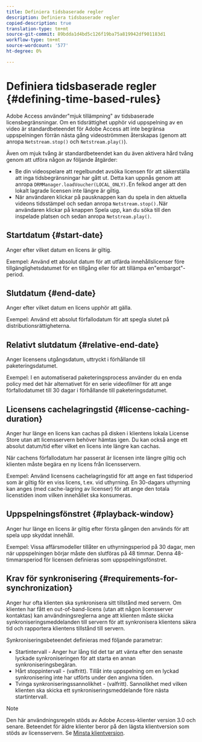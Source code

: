 ```yaml
---
title: Definiera tidsbaserade regler
description: Definiera tidsbaserade regler
copied-description: true
translation-type: tm+mt
source-git-commit: 89bdda1d4bd5c126f19ba75a819942df901183d1
workflow-type: tm+mt
source-wordcount: '577'
ht-degree: 0%

---
```



# Definiera tidsbaserade regler {#defining-time-based-rules}

Adobe Access använder&quot;mjuk tillämpning&quot; av tidsbaserade licensbegränsningar. Om en tidsrättighet upphör vid uppspelning av en video är standardbeteendet för Adobe Access att inte begränsa uppspelningen förrän nästa gång videoströmmen återskapas (genom att anropa `Netstream.stop()` och `Netstream.play()`).

Även om mjuk tvång är standardbeteendet kan du även aktivera hård tvång genom att utföra någon av följande åtgärder:

* Be din videospelare att regelbundet avsöka licensen för att säkerställa att inga tidsbegränsningar har gått ut. Detta kan uppnås genom att anropa `DRMManager.loadVoucher(LOCAL_ONLY).`En felkod anger att den lokalt lagrade licensen inte längre är giltig.
* När användaren klickar på pausknappen kan du spela in den aktuella videons tidsstämpel och sedan anropa `Netstream.stop().`När användaren klickar på knappen Spela upp, kan du söka till den inspelade platsen och sedan anropa `Netstream.play()`.

## Startdatum {#start-date}

Anger efter vilket datum en licens är giltig.

Exempel: Använd ett absolut datum för att utfärda innehållslicenser före tillgänglighetsdatumet för en tillgång eller för att tillämpa en&quot;embargot&quot;-period.

## Slutdatum {#end-date}

Anger efter vilket datum en licens upphör att gälla.

Exempel: Använd ett absolut förfallodatum för att spegla slutet på distributionsrättigheterna.

## Relativt slutdatum {#relative-end-date}

Anger licensens utgångsdatum, uttryckt i förhållande till paketeringsdatumet.

Exempel: I en automatiserad paketeringsprocess använder du en enda policy med det här alternativet för en serie videofilmer för att ange förfallodatumet till 30 dagar i förhållande till paketeringsdatumet.

## Licensens cachelagringstid {#license-caching-duration}

Anger hur länge en licens kan cachas på disken i klientens lokala License Store utan att licensservern behöver hämtas igen. Du kan också ange ett absolut datum/tid efter vilket en licens inte längre kan cachas.

När cachens förfallodatum har passerat är licensen inte längre giltig och klienten måste begära en ny licens från licensservern.

Exempel: Använd licensens cachelagringstid för att ange en fast tidsperiod som är giltig för en viss licens, t.ex. vid uthyrning. En 30-dagars uthyrning kan anges (med cache-lagring av licenser) för att ange den totala licenstiden inom vilken innehållet ska konsumeras.

## Uppspelningsfönstret {#playback-window}

Anger hur länge en licens är giltig efter första gången den används för att spela upp skyddat innehåll.

Exempel: Vissa affärsmodeller tillåter en uthyrningsperiod på 30 dagar, men när uppspelningen börjar måste den slutföras på 48 timmar. Denna 48-timmarsperiod för licensen definieras som uppspelningsfönstret.

## Krav för synkronisering {#requirements-for-synchronization}

Anger hur ofta klienten ska synkronisera sitt tillstånd med servern. Om klienten har fått en out-of-band-licens (utan att någon licensserver kontaktas) kan användningsreglerna ange att klienten måste skicka synkroniseringsmeddelanden till servern för att synkronisera klientens säkra tid och rapportera klientens tillstånd till servern.

Synkroniseringsbeteendet definieras med följande parametrar:

* Startintervall - Anger hur lång tid det tar att vänta efter den senaste lyckade synkroniseringen för att starta en annan synkroniseringsbegäran.
* Hårt stoppintervall - (valfritt). Tillåt inte uppspelning om en lyckad synkronisering inte har utförts under den angivna tiden.
* Tvinga synkroniseringssannolikhet - (valfritt). Sannolikhet med vilken klienten ska skicka ett synkroniseringsmeddelande före nästa startintervall.

>[!NOTE]
>
>Den här användningsregeln stöds av Adobe Access-klienter version 3.0 och senare. Beteendet för äldre klienter beror på den lägsta klientversion som stöds av licensservern. Se [Minsta klientversion](../../../../aaxs-protecting-content/content-implementing-the-license-server/content-handling-license-reqs/content-minimum-client-version.md).